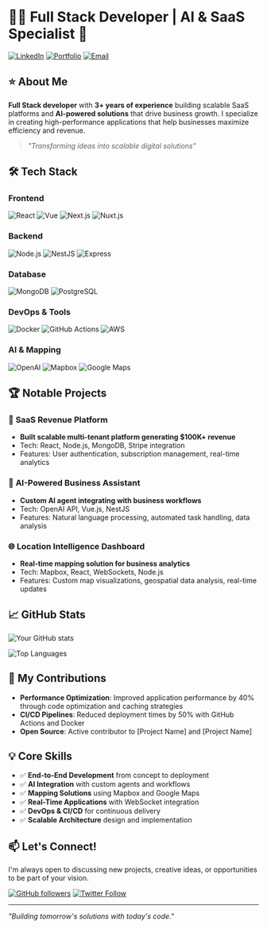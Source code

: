 # 👨‍💻 Full Stack Developer | AI & SaaS Specialist 🚀

[![LinkedIn](https://img.shields.io/badge/LinkedIn-Connect-blue?style=for-the-badge&logo=linkedin)](https://linkedin.com/in/yourprofile)
[![Portfolio](https://img.shields.io/badge/Portfolio-Visit-green?style=for-the-badge&logo=gatsby)](https://your-portfolio.com)
[![Email](https://img.shields.io/badge/Email-Contact-red?style=for-the-badge&logo=gmail)](mailto:your.email@example.com)

## ⭐ About Me

**Full Stack developer** with **3+ years of experience** building scalable SaaS platforms and **AI-powered solutions** that drive business growth. I specialize in creating high-performance applications that help businesses maximize efficiency and revenue.

> *"Transforming ideas into scalable digital solutions"*

## 🛠️ Tech Stack

### Frontend
![React](https://img.shields.io/badge/React-20232A?style=flat-square&logo=react&logoColor=61DAFB)
![Vue](https://img.shields.io/badge/Vue.js-35495E?style=flat-square&logo=vue.js&logoColor=4FC08D)
![Next.js](https://img.shields.io/badge/Next.js-000000?style=flat-square&logo=next.js&logoColor=white)
![Nuxt.js](https://img.shields.io/badge/Nuxt.js-00C58E?style=flat-square&logo=nuxt.js&logoColor=white)

### Backend
![Node.js](https://img.shields.io/badge/Node.js-339933?style=flat-square&logo=node.js&logoColor=white)
![NestJS](https://img.shields.io/badge/NestJS-E0234E?style=flat-square&logo=nestjs&logoColor=white)
![Express](https://img.shields.io/badge/Express-000000?style=flat-square&logo=express&logoColor=white)

### Database
![MongoDB](https://img.shields.io/badge/MongoDB-47A248?style=flat-square&logo=mongodb&logoColor=white)
![PostgreSQL](https://img.shields.io/badge/PostgreSQL-316192?style=flat-square&logo=postgresql&logoColor=white)

### DevOps & Tools
![Docker](https://img.shields.io/badge/Docker-2496ED?style=flat-square&logo=docker&logoColor=white)
![GitHub Actions](https://img.shields.io/badge/GitHub_Actions-2088FF?style=flat-square&logo=github-actions&logoColor=white)
![AWS](https://img.shields.io/badge/AWS-232F3E?style=flat-square&logo=amazon-aws&logoColor=white)

### AI & Mapping
![OpenAI](https://img.shields.io/badge/OpenAI-412991?style=flat-square&logo=openai&logoColor=white)
![Mapbox](https://img.shields.io/badge/Mapbox-000000?style=flat-square&logo=mapbox&logoColor=white)
![Google Maps](https://img.shields.io/badge/Google_Maps-4285F4?style=flat-square&logo=google-maps&logoColor=white)

## 🏆 Notable Projects

### 💼 **SaaS Revenue Platform**
- **Built scalable multi-tenant platform generating $100K+ revenue**
- Tech: React, Node.js, MongoDB, Stripe integration
- Features: User authentication, subscription management, real-time analytics

### 🤖 **AI-Powered Business Assistant**
- **Custom AI agent integrating with business workflows**
- Tech: OpenAI API, Vue.js, NestJS
- Features: Natural language processing, automated task handling, data analysis

### 🌐 **Location Intelligence Dashboard**
- **Real-time mapping solution for business analytics**
- Tech: Mapbox, React, WebSockets, Node.js
- Features: Custom map visualizations, geospatial data analysis, real-time updates

## 📈 GitHub Stats

![Your GitHub stats](https://github-readme-stats.vercel.app/api?username=yourusername&show_icons=true&theme=radical)

![Top Languages](https://github-readme-stats.vercel.app/api/top-langs/?username=yourusername&layout=compact&theme=radical)

## 🚀 My Contributions

- **Performance Optimization**: Improved application performance by 40% through code optimization and caching strategies
- **CI/CD Pipelines**: Reduced deployment times by 50% with GitHub Actions and Docker
- **Open Source**: Active contributor to [Project Name] and [Project Name]

## 💡 Core Skills

- ✅ **End-to-End Development** from concept to deployment
- ✅ **AI Integration** with custom agents and workflows
- ✅ **Mapping Solutions** using Mapbox and Google Maps
- ✅ **Real-Time Applications** with WebSocket integration
- ✅ **DevOps & CI/CD** for continuous delivery
- ✅ **Scalable Architecture** design and implementation

## 📫 Let's Connect!

I'm always open to discussing new projects, creative ideas, or opportunities to be part of your vision.

[![GitHub followers](https://img.shields.io/github/followers/yourusername?label=Follow&style=social)](https://github.com/yourusername)
[![Twitter Follow](https://img.shields.io/twitter/follow/yourusername?style=social)](https://twitter.com/yourusername)

---

*"Building tomorrow's solutions with today's code."*
